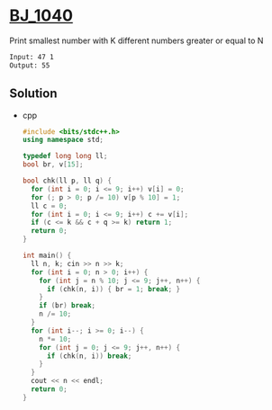 # [BJ_1040](https://acmicpc.net/problem/1040)

Print smallest number with K different numbers greater or equal to N

```txt
Input: 47 1
Output: 55
```

## Solution

* cpp

  ```cpp
  #include <bits/stdc++.h>
  using namespace std;

  typedef long long ll;
  bool br, v[15];

  bool chk(ll p, ll q) {
    for (int i = 0; i <= 9; i++) v[i] = 0;
    for (; p > 0; p /= 10) v[p % 10] = 1;
    ll c = 0;
    for (int i = 0; i <= 9; i++) c += v[i];
    if (c <= k && c + q >= k) return 1;
    return 0;
  }

  int main() {
    ll n, k; cin >> n >> k;
    for (int i = 0; n > 0; i++) {
      for (int j = n % 10; j <= 9; j++, n++) {
        if (chk(n, i)) { br = 1; break; }
      }
      if (br) break;
      n /= 10;
    }
    for (int i--; i >= 0; i--) {
      n *= 10;
      for (int j = 0; j <= 9; j++, n++) {
        if (chk(n, i)) break;
      }
    }
    cout << n << endl;
    return 0;
  }
  ```

